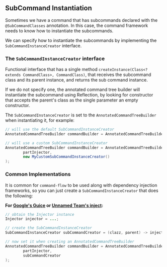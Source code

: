## SubCommand Instantiation

Sometimes we have a command that has subcommands declared with the `@SubCommandClasses`
annotation. In this case, the command framework needs to know how to instantiate the
subcommands.

We can specify how to instantiate the subcommands by implementing the `SubCommandInstanceCreator`
interface.

### The `SubCommandInstanceCreator` interface

Functional interface that has a single method `createInstance(Class<? extends CommandClass>, CommandClass)`,
that receives the subcommand class and its parent instance, and returns the sub command instance.

If we do not specify one, the annotated command tree builder will instantiate the subcommand
using Reflection, by looking for constructor that accepts the parent's class as the single
parameter an empty constructor.

The `SubCommandInstanceCreator` is set to the `AnnotatedCommandTreeBuilder` when instantiating
it, for example:

<!--@formatter:off-->
```java
// will use the default SubCommandInstanceCreator
AnnotatedCommandTreeBuilder commandBuilder = AnnotatedCommandTreeBuilder.create(partInjector);

// will use a custom SubCommandInstanceCreator
AnnotatedCommandTreeBuilder commandBuilder = AnnotatedCommandTreeBuilder.create(
        partInjector,
        new MyCustomSubCommandInstanceCreator()
);
```
<!--@formatter:on-->

### Common Implementations

It is common for `command-flow` to be used along with dependency injection frameworks, so
you can just create a `SubCommandInstanceCreator` that does the following:

**For [Google's Guice](https://github.com/google/guice) or [Unnamed Team's inject](https://github.com/unnamed/inject):**
```java
// obtain the Injector instance
Injector injector = ...;

// create the SubCommandInstanceCreator
SubCommandInstanceCreator subCommandCreator = (clazz, parent) -> injector.getInstance(clazz);

// now set it when creating an AnnotatedCommandTreeBuilder
AnnotatedCommandTreeBuilder commandBuilder = AnnotatedCommandTreeBuilder.create(
        partInjector,
        subCommandCreator
);
```